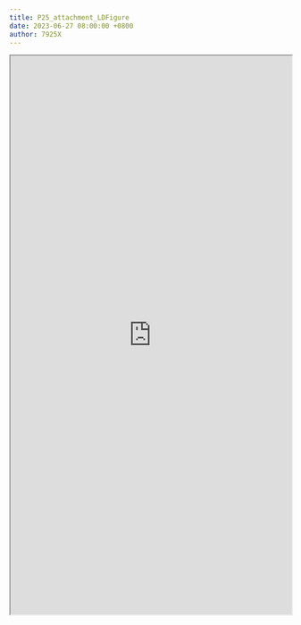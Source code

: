 ```yaml
---
title: P25_attachment_LDFigure
date: 2023-06-27 08:00:00 +0800
author: 7925X
---
```


<iframe src="https://y.dialwo.com/7925X2024/20230627-P25_attachment_LDFigure.pdf" width="100%" height="1000px"></iframe>
